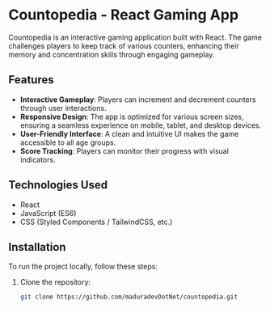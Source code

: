 # Countopedia - React Gaming App

Countopedia is an interactive gaming application built with React. The game challenges players to keep track of various counters, enhancing their memory and concentration skills through engaging gameplay.

## Features

- **Interactive Gameplay**: Players can increment and decrement counters through user interactions.
- **Responsive Design**: The app is optimized for various screen sizes, ensuring a seamless experience on mobile, tablet, and desktop devices.
- **User-Friendly Interface**: A clean and intuitive UI makes the game accessible to all age groups.
- **Score Tracking**: Players can monitor their progress with visual indicators.

## Technologies Used

- React
- JavaScript (ES6)
- CSS (Styled Components / TailwindCSS, etc.)

## Installation

To run the project locally, follow these steps:

1. Clone the repository:
   ```bash
   git clone https://github.com/maduradevDotNet/countopedia.git
